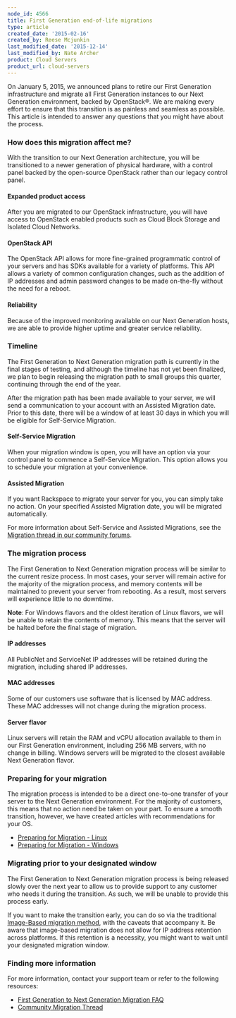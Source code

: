 ```yaml
---
node_id: 4566
title: First Generation end-of-life migrations
type: article
created_date: '2015-02-16'
created_by: Reese Mcjunkin
last_modified_date: '2015-12-14'
last_modified_by: Nate Archer
product: Cloud Servers
product_url: cloud-servers
---
```


On January 5, 2015, we announced plans to retire our First Generation
infrastructure and migrate all First Generation instances to our Next
Generation environment, backed by OpenStack&reg;. We are making every
effort to ensure that this transition is as painless and seamless as
possible. This article is intended to answer any questions that you
might have about the process.

### How does this migration affect me?

With the transition to our Next Generation architecture, you will be
transitioned to a newer generation of physical hardware, with a control
panel backed by the open-source OpenStack rather than our legacy control
panel.

#### Expanded product access

After you are migrated to our OpenStack infrastructure, you will have
access to OpenStack enabled products such as Cloud Block Storage and
Isolated Cloud Networks.

#### OpenStack API

The OpenStack API allows for more fine-grained programmatic control of
your servers and has SDKs available for a variety of platforms. This API
allows a variety of common configuration changes, such as the addition
of IP addresses and admin password changes to be made on-the-fly without
the need for a reboot.

#### Reliability

Because of the improved monitoring available on our Next Generation
hosts, we are able to provide higher uptime and greater service
reliability.

### Timeline

The First Generation to Next Generation migration path is currently in
the final stages of testing, and although the timeline has not yet been
finalized, we plan to begin releasing the migration path to small groups
this quarter, continuing through the end of the year.

After the migration path has been made available to your server, we will
send a communication to your account with an Assisted Migration date.
Prior to this date, there will be a window of at least 30 days in which
you will be eligible for Self-Service Migration.

#### Self-Service Migration

When your migration window is open, you will have an option via your
control panel to commence a Self-Service Migration. This option allows
you to schedule your migration at your convenience.

#### Assisted Migration

If you want Rackspace to migrate your server for you, you can simply
take no action. On your specified Assisted Migration date, you will be
migrated automatically.

For more information about Self-Service and Assisted Migrations, see the
[Migration thread in our community forums](https://community.rackspace.com/products/f/25/t/4787).

### The migration process

The First Generation to Next Generation migration process will be
similar to the current resize process. In most cases, your server will
remain active for the majority of the migration process, and memory
contents will be maintained to prevent your server from rebooting. As a
result, most servers will experience little to no downtime.

**Note**: For Windows flavors and the oldest iteration of Linux flavors,
we will be unable to retain the contents of memory. This means that the
server will be halted before the final stage of migration.

#### IP addresses

All PublicNet and ServiceNet IP addresses will be retained during the
migration, including shared IP addresses.

#### MAC addresses

Some of our customers use software that is licensed by MAC address.
These MAC addresses will not change during the migration process.

#### Server flavor

Linux servers will retain the RAM and vCPU allocation available to them
in our First Generation environment, including 256 MB servers, with no
change in billing. Windows servers will be migrated to the closest
available Next Generation flavor.

### Preparing for your migration

The migration process is intended to be a direct one-to-one transfer of
your server to the Next Generation environment. For the majority of
customers, this means that no action need be taken on your part. To
ensure a smooth transition, however, we have created articles with
recommendations for your OS.

-   [Preparing for Migration - Linux](/how-to/prepare-to-migrate-a-linux-server)
-   [Preparing for Migration - Windows](/how-to/prepare-to-migrate-a-windows-server)

### Migrating prior to your designated window

The First Generation to Next Generation migration process is being
released slowly over the next year to allow us to provide support to any
customer who needs it during the transition. As such, we will be unable
to provide this process early.

If you want to make the transition early, you can do so via the
traditional [Image-Based migration method](/how-to/next-generation-cloud-servers-migration-considerations-and-options),
with the caveats that accompany it. Be aware that image-based migration
does not allow for IP address retention across platforms. If this
retention is a necessity, you might want to wait until your designated
migration window.

### Finding more information

For more information, contact your support team or refer to the
following resources:

-   [First Generation to Next Generation Migration FAQ](/how-to/first-generation-to-next-generation-cloud-server-migration-faq)
-   [Community Migration Thread](https://community.rackspace.com/products/f/25/t/4787)

